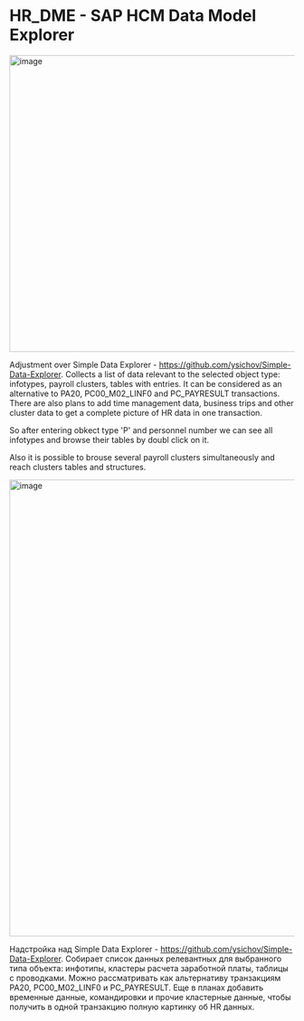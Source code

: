 # HR_DME - SAP HCM Data Model Explorer

<img width="600" height="525" alt="image" src="https://github.com/user-attachments/assets/34945983-98af-4512-be4d-8476bc971644" />

Adjustment over Simple Data Explorer - https://github.com/ysichov/Simple-Data-Explorer.
Collects a list of data relevant to the selected object type: infotypes, payroll clusters, tables with entries. It can be considered as an alternative to PA20, PC00_M02_LINF0 and PC_PAYRESULT transactions. There are also plans to add time management data, business trips and other cluster data to get a complete picture of HR data in one transaction.

So after entering obkect type 'P' and personnel number we can see all infotypes and browse their tables by doubl click on it.

Also it is possible to brouse several payroll clusters simultaneously and reach clusters tables and structures.

<img width="1703" height="808" alt="image" src="https://github.com/user-attachments/assets/78bf233d-322e-47f6-a241-a4dcbeb797cb" />




Надстройка над Simple Data Explorer - https://github.com/ysichov/Simple-Data-Explorer.
Собирает список данных релевантных для выбранного типа объекта: инфотипы, кластеры расчета заработной платы, таблицы с проводками. Можно рассматривать как альтернативу транзакциям PA20, PC00_M02_LINF0 и PC_PAYRESULT. Еще в планах добавить временные данные, командировки и прочие кластерные данные, чтобы получить в одной транзакцию полную картинку об HR данных.


